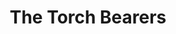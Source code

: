---
title: The Torch Bearers
year: 1927
opening_date: 1927-04-19
closing_date: 
layout: productions
image:
image_caption:
image_credit:
playbill:
category:
details:
  Theatre: Theatre Jacksonville
  Playwright: George Kelly - wiki
  Premiere: 1922
cast:
  Mr. Huxley Hossefrosse: Bart Nason
  Mrs. Clara Shepard: Birsa Shepard
  Teddy Spearing: Garner Hammond
  Miss Florence McCrickett: June Ruggles
  Mrs. Paula Ritter: Marguerite Chiasson
  Jenny: Olivia Holmberg
  Mr. Frederick Ritter: Philip Devlin
  Mrs. J. Duro Pampinelli: Winifred Snowden
  Mrs. Nelly Fell: Edith Bond Waas
  Mr. Ralph Twiller: Zay Smith
  Mr. Spindler: E.S. Beauchamp-Nobbs
  Stage Manager: Howard Humphries
crew:
  Director: Tracy L'Engle
  Set Design and construction: Zay Smith
  Lighting:
    - L.B. Pratt
    - Martha Race
  Set construction:
    - Karl Bardin
    - L.B. Pratt
  Set painting:
    - Jean Marie Graves
    - Margaret Young
    - Tracy L'Engle
    - Virginia Fish
  Props: 
    - Carolyn Bisbee
    - Mrs. Grace
understudies:
orchestra:
external_links:
---